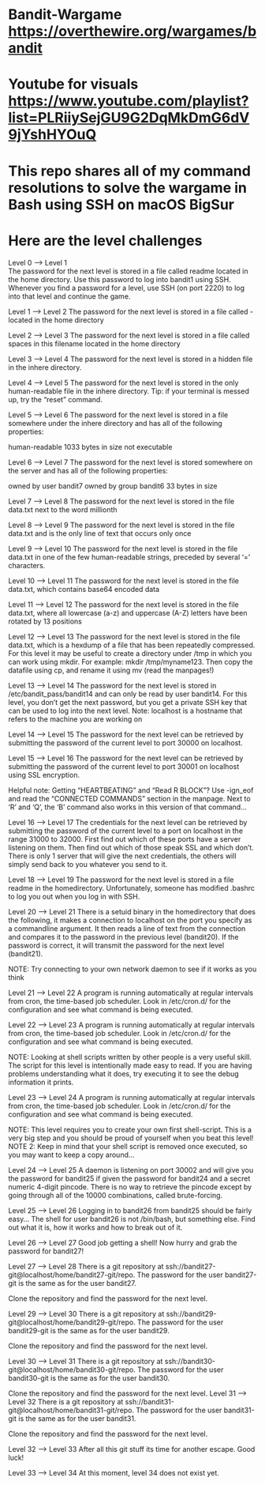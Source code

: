 # Bandit-Wargame <https://overthewire.org/wargames/bandit>
# Youtube for visuals <https://www.youtube.com/playlist?list=PLRiiySejGU9G2DqMkDmG6dV9jYshHYOuQ>
# This repo shares all of my command resolutions to solve the wargame in Bash using SSH on macOS BigSur
# Here are the level challenges

Level 0 --> Level 1  
The password for the next level is stored in a file called readme located in the home directory.
Use this password to log into bandit1 using SSH. 
Whenever you find a password for a level, use SSH (on port 2220) to log into that level and continue the game.

Level 1 --> Level 2
The password for the next level is stored in a file called - located in the home directory

Level 2 --> Level 3
The password for the next level is stored in a file called spaces in this filename located in the home directory



Level 3 --> Level 4
The password for the next level is stored in a hidden file in the inhere directory.

Level 4 --> Level 5
The password for the next level is stored in the only human-readable file in the inhere directory.
Tip: if your terminal is messed up, try the “reset” command.

Level 5 --> Level 6
The password for the next level is stored in a file somewhere under the inhere directory and has all of the following properties:

human-readable
1033 bytes in size
not executable

Level 6 --> Level 7
The password for the next level is stored somewhere on the server and has all of the following properties:

owned by user bandit7
owned by group bandit6
33 bytes in size

Level 7 --> Level 8
The password for the next level is stored in the file data.txt next to the word millionth

Level 8 --> Level 9
The password for the next level is stored in the file data.txt and is the only line of text that occurs only once

Level 9 --> Level 10
The password for the next level is stored in the file data.txt in one of the few human-readable strings, preceded by several ‘=’ characters.

Level 10 --> Level 11
The password for the next level is stored in the file data.txt, which contains base64 encoded data

Level 11 --> Level 12
The password for the next level is stored in the file data.txt, where all lowercase (a-z) and uppercase 
(A-Z) letters have been rotated by 13 positions

Level 12 --> Level 13
 The password for the next level is stored in the file data.txt, which is a hexdump of a file that has been repeatedly compressed.
 For this level it may be useful to create a directory under /tmp in which you can work using mkdir.
 For example: mkdir /tmp/myname123. Then copy the datafile using cp, and rename it using mv (read the manpages!)
 
Level 13 --> Level 14
 The password for the next level is stored in /etc/bandit_pass/bandit14 and can only be read by user bandit14. 
 For this level, you don’t get the next password, but you get a private SSH key that can be used to log into the next level. 
 Note: localhost is a hostname that refers to the machine you are working on

 Level 14 --> Level 15
 The password for the next level can be retrieved by submitting the password of the current level to port 30000 on localhost.
 
 Level 15 --> Level 16
 The password for the next level can be retrieved by submitting the password of the current level to port 30001 on localhost using SSL encryption.

 Helpful note: Getting “HEARTBEATING” and “Read R BLOCK”? Use -ign_eof and read the “CONNECTED COMMANDS” section in the manpage.
 Next to ‘R’ and ‘Q’, the  ‘B’ command also works in this version of that command…
 
 Level 16 --> Level 17
 The credentials for the next level can be retrieved by submitting the password of the current level to a port on localhost in the range 31000 to 32000.
 First find out which of these ports have a server listening on them. Then find out which of those speak SSL and which don’t. 
 There is only 1 server that will give the next credentials, the others will simply send back to you whatever you send to it.
 
 Level 18 --> Level 19
 The password for the next level is stored in a file readme in the homedirectory. 
 Unfortunately, someone has modified .bashrc to log you out when you log in with SSH.
 
 Level 20 --> Level 21
 There is a setuid binary in the homedirectory that does the following,
 it makes a connection to localhost on the port you specify as a commandline argument.
 It then reads a line of text from the connection and compares it to the password in the previous level (bandit20). 
 If the password is correct, it will transmit the password for the next level (bandit21).

 NOTE: Try connecting to your own network daemon to see if it works as you think
 
 Level 21 --> Level 22
 A program is running automatically at regular intervals from cron, the time-based job scheduler.
 Look in /etc/cron.d/ for the configuration and see what command is being executed.

 Level 22 --> Level 23
 A program is running automatically at regular intervals from cron, the time-based job scheduler. 
 Look in /etc/cron.d/ for the configuration and see what  command is being executed.

 NOTE: Looking at shell scripts written by other people is a very useful skill. 
 The script for this level is intentionally made easy to read. 
 If you are having problems understanding what it does, try executing it to see the debug information it prints.

 Level 23 --> Level 24
 A program is running automatically at regular intervals from cron, the time-based job scheduler. 
 Look in /etc/cron.d/ for the configuration and see what command is being executed.

 NOTE: This level requires you to create your own first shell-script. 
 This is a very big step and you should be proud of yourself when you beat this level!
 NOTE 2: Keep in mind that your shell script is removed once executed, so you may want to keep a copy around…
 
 Level 24 --> Level 25
 A daemon is listening on port 30002 and will give you the password for bandit25 if given the password for bandit24 and a secret numeric 4-digit pincode. 
 There is no way to retrieve the pincode except by going through all of the 10000 combinations, called brute-forcing.
 
 Level 25 --> Level 26
 Logging in to bandit26 from bandit25 should be fairly easy… The shell for user bandit26 is not /bin/bash, but something else. 
 Find out what it is, how it works and how to break out of it.

 Level 26 --> Level 27
 Good job getting a shell! Now hurry and grab the password for bandit27!

 Level 27 --> Level 28
 There is a git repository at ssh://bandit27-git@localhost/home/bandit27-git/repo. 
 The password for the user bandit27-git is the same as for the user bandit27.

 Clone the repository and find the password for the next level.

 Level 29 --> Level 30
 There is a git repository at ssh://bandit29-git@localhost/home/bandit29-git/repo. 
 The password for the user bandit29-git is the same as for the user bandit29.

 Clone the repository and find the password for the next level.

 Level 30 --> Level 31
 There is a git repository at ssh://bandit30-git@localhost/home/bandit30-git/repo. 
 The password for the user bandit30-git is the same as for the user bandit30.

Clone the repository and find the password for the next level.
 Level 31 --> Level 32
 There is a git repository at ssh://bandit31-git@localhost/home/bandit31-git/repo. 
 The password for the user bandit31-git is the same as for the user bandit31.

 Clone the repository and find the password for the next level.

 Level 32 --> Level 33
 After all this git stuff its time for another escape. Good luck!

  Level 33 --> Level 34
  At this moment, level 34 does not exist yet.

